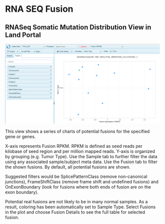 
# RNA SEQ Fusion

## RNASeq Somatic Mutation Distribution View in Land Portal

![LandPortal_login_png](../../images/RNAseqFusion.png)

This view shows a series of charts of potential fusions for the specified gene or genes.

X-axis represents Fusion RPKM. RPKM is defined as seed reads per kilobase of seed region and per million mapped reads.
Y-axis is organized by grouping (e.g. Tumor Type).
Use the Sample tab to further filter the data using any associated sample/subject meta data.
Use the Fusion tab to filter the shown fusions. By default, all potential fusions are shown.

Suggested filters would be SplicePatternClass (remove non-canonical junctions), FrameShiftClass (remove frame shift and undefined fusions) and OnExonBoundary (look for fusions where both ends of fusion are on the exon boundary).

Potential real fusions are not likely to be in many normal samples. As a result, coloring has been automatically set to Sample Type.
Select Fusions in the plot and choose Fusion Details to see the full table for selected fusion.
